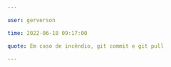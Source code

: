 ```yaml
---

user: gerverson

time: 2022-06-18 09:17:00

quote: Em caso de incêndio, git commit e git pull

---
```

